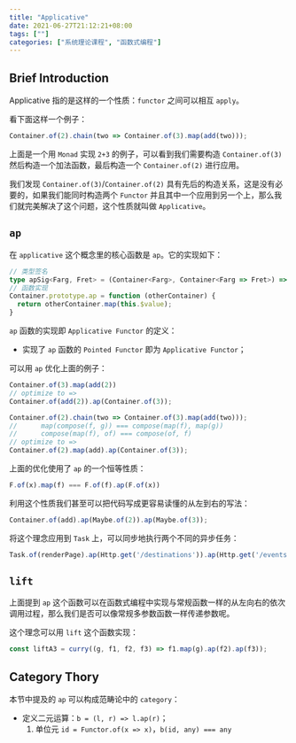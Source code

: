 ```yaml
---
title: "Applicative"
date: 2021-06-27T21:12:21+08:00
tags: [""]
categories: ["系统理论课程", "函数式编程"]
---
```



## Brief Introduction

Applicative 指的是这样的一个性质：`functor` 之间可以相互 `apply`。

看下面这样一个例子：

```typescript
Container.of(2).chain(two => Container.of(3).map(add(two)));
```

上面是一个用 `Monad` 实现 `2+3` 的例子，可以看到我们需要构造 `Container.of(3)` 然后构造一个加法函数，最后构造一个 `Container.of(2)` 进行应用。

我们发现 `Container.of(3)`/`Container.of(2)` 具有先后的构造关系，这是没有必要的，如果我们能同时构造两个 `Functor` 并且其中一个应用到另一个上，那么我们就完美解决了这个问题，这个性质就叫做 `Applicative`。

## `ap`

在 `applicative` 这个概念里的核心函数是 `ap`。它的实现如下：

```typescript
// 类型签名
type apSig<Farg, Fret> = (Container<Farg>, Container<Farg => Fret>) => Container<Fret>;
// 函数实现
Container.prototype.ap = function (otherContainer) {
  return otherContainer.map(this.$value);
}
```

`ap` 函数的实现即 `Applicative Functor` 的定义：

- 实现了 `ap` 函数的 `Pointed Functor` 即为 `Applicative Functor`；

可以用 `ap` 优化上面的例子：

```javascript
Container.of(3).map(add(2))
// optimize to =>
Container.of(add(2)).ap(Container.of(3));

Container.of(2).chain(two => Container.of(3).map(add(two)));
// 		map(compose(f, g)) === compose(map(f), map(g))
//		compose(map(f), of) === compose(of, f)
// optimize to =>
Container.of(2).map(add).ap(Container.of(3));
```

上面的优化使用了 `ap` 的一个恒等性质：

```javascript
F.of(x).map(f) === F.of(f).ap(F.of(x))
```

利用这个性质我们甚至可以把代码写成更容易读懂的从左到右的写法：

```javascript
Container.of(add).ap(Maybe.of(2)).ap(Maybe.of(3));
```

将这个理念应用到 `Task` 上，可以同步地执行两个不同的异步任务：

```javascript
Task.of(renderPage).ap(Http.get('/destinations')).ap(Http.get('/events'));
```

## `lift`

上面提到 `ap` 这个函数可以在函数式编程中实现与常规函数一样的从左向右的依次调用过程，那么我们是否可以像常规多参数函数一样传递参数呢。

这个理念可以用 `lift` 这个函数实现：

```javascript
const liftA3 = curry((g, f1, f2, f3) => f1.map(g).ap(f2).ap(f3));
```

## Category Thory

本节中提及的 `ap` 可以构成范畴论中的 `category`：

- 定义二元运算：`b = (l, r) => l.ap(r)`；
  1. 单位元 `id = Functor.of(x => x)`，`b(id, any) === any`

 
